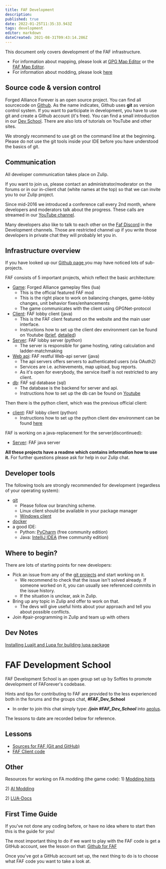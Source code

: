 ```yaml
---
title: FAF Development
description: 
published: true
date: 2022-01-25T11:35:33.943Z
tags: development
editor: markdown
dateCreated: 2021-08-31T09:43:14.286Z
---
```


This document only covers development of the FAF infrastructure.
- For information about mapping, please look at [GPG Map Editor](/Map-Editor) or the [FAF Map Editor](/FA-Forever-Map-Editor).
-   For information about modding, please look [here](/Modding)

## Source code & version control

Forged Alliance Forever is an open source project. You can find all sourcecode on [Github](https://github.com/FAForever). As the name indicates, Github uses **git** as version control system. If you want to participate in development, you have to use git and create a Github account (it's free). You can find a small introduction in our [Dev School](/FAF-Dev-School-Git). There are also lots of tutorials on YouTube and other sites.

We strongly recommend to use git on the command line at the beginning.
Please do not use the git tools inside your IDE before you have understood the basics of git.

## Communication

All developer communication takes place on Zulip.

If you want to join us, please contact an administrator/moderator on the forums or in our in-client chat (white names at the top) so that we can invite you to our Zulip project. 

Since mid-2016 we introduced a conference call every 2nd month, where developers and moderators talk about the progress. These calls are streamed in our [YouTube channel](https://www.youtube.com/channel/UCkAWiUu4QE172kv-ZuyR42w).

Many developers also like to talk to each other on the [Faf Discord](https://discord.gg/2u36D9V) in the Development channels. Those are restricted channel up if you write those developers in private chat they will probably let you in.

## Infrastructure overview

If you have looked up our [Github page](https://github.com/FAForever),you may have noticed lots of sub-projects.

FAF consists of 5 important projects, which reflect the basic architecture:
- [Game](https://github.com/FAForever/fa): Forged Alliance gameplay files (lua)
	- This is the official featured FAF mod
	- This is the right place to work on balancing changes, game-lobby changes, unit behavior fixes/enhancements
	- The game communicates with the client using GPGNet-protocol
- [Client](https://github.com/FAForever/downlords-faf-client): FAF lobby client (java)
	- This is the FAF client featured on the website and the main user interface.
	- Instructions how to set up the client dev environment can be found on Youtube ([brief](https://www.youtube.com/watch?v=_kJoRehdBcM), [detailed](https://www.youtube.com/watch?v=z4cnvh_vNKA))
- [Server](https://github.com/FAForever/server): FAF lobby server (python)
	- The server is responsible for game hosting, rating calculation and ladder-matchmaking
- [Web api](https://github.com/FAForever/faf-java-api): FAF restful Web-api server (java)
	- The api servers offers servers to authenticated users (via OAuth2)
	- Services are i.e. achievements, map upload, bug reports. 
	- As it's open for everybody, the service itself is not restricted to any client.
- [db](https://github.com/FAForever/db): FAF sql database (sql)
	- The database is the backend for server and api.
	- Instructions how to set up the db can be found on [Youtube](https://www.youtube.com/watch?v=3vsRs71vMII)

Then there is the python client, which was the previous official client:
- [client](https://github.com/FAForever/client): FAF lobby client (python)
	- Instructions how to set up the python client dev environment can be found [here](/FAF-Dev-School-Client)

FAF is working on a java-replacement for the server(discontinued):
- [Server](https://github.com/FAForever/faf-java-server): FAF java server

**All these projects have a readme which contains information how to use
it.** For further questions please ask for help in our Zulip chat.

## Developer tools

The following tools are strongly recommended for development (regardless of your operating system):
- [git](https://www.git-scm.com) 
	- Please follow our branching scheme.
	- Linux client should be available in your package manager
	- [Windows client](https://git-scm.com/download/win)
- [docker](https://www.docker.com/)
- a good IDE:
	- Python: [PyCharm](https://www.jetbrains.com/pycharm/) (free community edition)
	- Java: [IntelliJ IDEA](https://www.jetbrains.com/idea/) (free community edition)

## Where to begin?

There are lots of starting points for new developers:
- Pick an issue from any of the [git projects](https://github.com/FAForever) and start working on it.
	- We recommend to check that the issue isn't solved already. If someone worked on it, you can usually see referenced commits in  the issue history.
	- If the situation is unclear, ask in Zulip.
- Bring up any topic in Zulip and offer to work on that.
	- The devs will give useful hints about your approach and tell you about possible conflicts.
- Join #pair-programming in Zulip and team up with others

## Dev Notes

[Installing Luajit and Lupa for building lupa package](/Dev-Note-Lupa)

# **FAF Development School**

FAF Development School is an open group set up by Softles to promote development of FAForever's codebase.

Hints and tips for contributing to FAF are provided to the less experienced both in the forums and the groups chat, **#FAF_Dev_School**
-   In order to join this chat simply type: ***/join #FAF_Dev_School*** into [aeolus](/FAF-chat).

The lessons to date are recorded below for reference.

## Lessons
- [Sources for FAF (Git and GitHub)](/FAF-Dev-School-Git)
- [FAF Client code](/FAF-Dev-School-Client)

## Other

Resources for working on FA modding (the game code):
1\) [Modding hints](/Modding)

2\) [AI Modding](/AI-Modding)

2\) [LUA-Docs](/Modding/LUADOC)

## First Time Guide

If you've not done any coding before, or have no idea where to start then this is the guide for you!

The most important thing to do if we want to play with the FAF code is get a GitHub account, see the lesson on that: [Github for FAF](/FAF-Dev-School-Git)

Once you've got a GitHub account set up, the next thing to do is to choose what FAF code you want to take a look at.